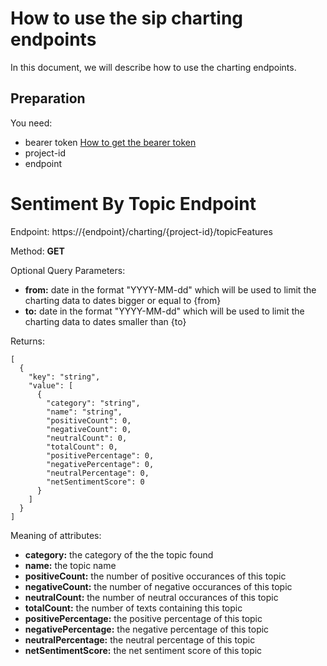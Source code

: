 # How to use the sip charting endpoints

In this document, we will describe how to use the charting endpoints.

## Preparation

You need:

* bearer token [How to get the bearer token](https://github.com/Symanto/howto-api/blob/master/authentication.md)
* project-id
* endpoint

# Sentiment By Topic Endpoint

Endpoint: https://{endpoint}/charting/{project-id}/topicFeatures

Method: **GET**

Optional Query Parameters:

* **from:** date in the format "YYYY-MM-dd" which will be used to limit the charting data to dates bigger or equal to {from}
* **to:** date in the format "YYYY-MM-dd" which will be used to limit the charting data to dates smaller than {to}

Returns:

```
[
  {
    "key": "string",
    "value": [
      {
        "category": "string",
        "name": "string",
        "positiveCount": 0,
        "negativeCount": 0,
        "neutralCount": 0,
        "totalCount": 0,
        "positivePercentage": 0,
        "negativePercentage": 0,
        "neutralPercentage": 0,
        "netSentimentScore": 0
      }
    ]
  }
]
```

Meaning of attributes:

* **category:** the category of the the topic found
* **name:** the topic name
* **positiveCount:** the number of positive occurances of this topic
* **negativeCount:** the number of negative occurances of this topic
* **neutralCount:** the number of neutral occurances of this topic
* **totalCount:** the number of texts containing this topic
* **positivePercentage:** the positive percentage of this topic
* **negativePercentage:** the negative percentage of this topic
* **neutralPercentage:** the neutral percentage of this topic
* **netSentimentScore:** the net sentiment score of this topic

